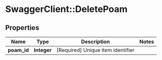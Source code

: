 # SwaggerClient::DeletePoam

## Properties
Name | Type | Description | Notes
------------ | ------------- | ------------- | -------------
**poam_id** | **Integer** | [Required] Unique item identifier | 


